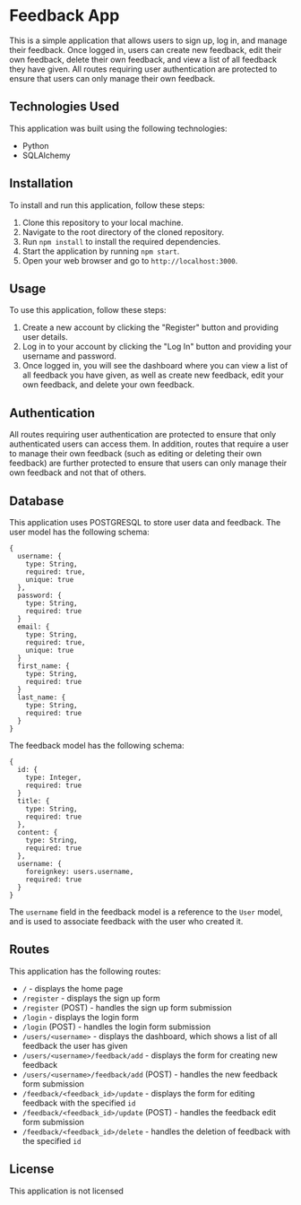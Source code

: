 # Feedback App

This is a simple application that allows users to sign up, log in, and manage their feedback. Once logged in, users can create new feedback, edit their own feedback, delete their own feedback, and view a list of all feedback they have given. All routes requiring user authentication are protected to ensure that users can only manage their own feedback.

## Technologies Used

This application was built using the following technologies:
- Python
- SQLAlchemy

## Installation

To install and run this application, follow these steps:
1. Clone this repository to your local machine.
2. Navigate to the root directory of the cloned repository.
3. Run `npm install` to install the required dependencies.
4. Start the application by running `npm start`.
5. Open your web browser and go to `http://localhost:3000`.

## Usage

To use this application, follow these steps:
1. Create a new account by clicking the "Register" button and providing user details.
2. Log in to your account by clicking the "Log In" button and providing your username and password.
3. Once logged in, you will see the dashboard where you can view a list of all feedback you have given, as well as create new feedback, edit your own feedback, and delete your own feedback.

## Authentication

All routes requiring user authentication are protected to ensure that only authenticated users can access them. In addition, routes that require a user to manage their own feedback (such as editing or deleting their own feedback) are further protected to ensure that users can only manage their own feedback and not that of others.

## Database

This application uses POSTGRESQL to store user data and feedback. The user model has the following schema:
```
{
  username: {
    type: String,
    required: true,
    unique: true
  },
  password: {
    type: String,
    required: true
  }
  email: {
    type: String,
    required: true,
    unique: true
  }
  first_name: {
    type: String,
    required: true
  }
  last_name: {
    type: String,
    required: true
  }
}
```
The feedback model has the following schema:
```
{
  id: {
    type: Integer,
    required: true
  }
  title: {
    type: String,
    required: true
  },
  content: {
    type: String,
    required: true
  },
  username: {
    foreignkey: users.username,
    required: true
  }
}
```
The `username` field in the feedback model is a reference to the `User` model, and is used to associate feedback with the user who created it.

## Routes

This application has the following routes:
- `/` - displays the home page
- `/register` - displays the sign up form
- `/register` (POST) - handles the sign up form submission
- `/login` - displays the login form
- `/login` (POST) - handles the login form submission
- `/users/<username>` - displays the dashboard, which shows a list of all feedback the user has given
- `/users/<username>/feedback/add` - displays the form for creating new feedback
- `/users/<username>/feedback/add` (POST) - handles the new feedback form submission
- `/feedback/<feedback_id>/update` - displays the form for editing feedback with the specified `id`
- `/feedback/<feedback_id>/update` (POST) - handles the feedback edit form submission
- `/feedback/<feedback_id>/delete` - handles the deletion of feedback with the specified `id`

## License

This application is not licensed
